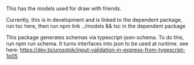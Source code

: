 This has the models used for draw with friends.

Currently, this is in development and is linked to the dependent package, run tsc here, then run npm link ../models && tsc in the dependent package

This package generates schemas via typescript-json-schema. To do this, run npm run schema. It turns interfaces into json to be used at runtime.
see here: https://dev.to/urosstok/input-validation-in-express-from-typescript-1p05
